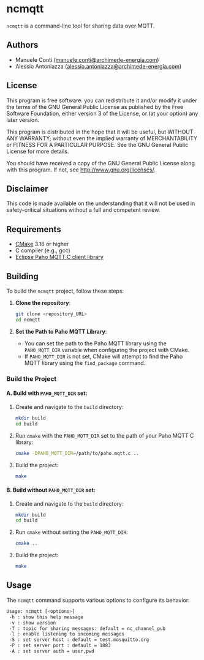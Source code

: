 # ncmqtt

`ncmqtt` is a command-line tool for sharing data over MQTT.

## Authors

- Manuele Conti ([manuele.conti@archimede-energia.com](mailto:manuele.conti@archimede-energia.com))
- Alessio Antoniazza ([alessio.antoniazza@archimede-energia.com](mailto:alessio.antoniazza@archimede-energia.com))

## License

This program is free software: you can redistribute it and/or modify it under the terms of the GNU General Public License as published by the Free Software Foundation, either version 3 of the License, or (at your option) any later version.

This program is distributed in the hope that it will be useful, but WITHOUT ANY WARRANTY; without even the implied warranty of MERCHANTABILITY or FITNESS FOR A PARTICULAR PURPOSE. See the GNU General Public License for more details.

You should have received a copy of the GNU General Public License along with this program. If not, see <http://www.gnu.org/licenses/>.

## Disclaimer

This code is made available on the understanding that it will not be used in safety-critical situations without a full and competent review.

## Requirements

- [CMake](https://cmake.org/) 3.16 or higher
- C compiler (e.g., gcc)
- [Eclipse Paho MQTT C client library](https://www.eclipse.org/paho/)

## Building

To build the `ncmqtt` project, follow these steps:

1. **Clone the repository**:
    ```sh
    git clone <repository_URL>
    cd ncmqtt
    ```

2. **Set the Path to Paho MQTT Library**:

    - You can set the path to the Paho MQTT library using the `PAHO_MQTT_DIR` variable when configuring the project with CMake.
    - If `PAHO_MQTT_DIR` is not set, CMake will attempt to find the Paho MQTT library using the `find_package` command.


### Build the Project

#### A. Build with `PAHO_MQTT_DIR` set:

1. Create and navigate to the `build` directory:
   ```sh
   mkdir build
   cd build
   ```
2. Run `cmake` with the `PAHO_MQTT_DIR` set to the path of your Paho MQTT C library:
   ```sh
   cmake -DPAHO_MQTT_DIR=/path/to/paho.mqtt.c ..
   ```
3. Build the project:
   ```sh
   make
   ```

#### B. Build without `PAHO_MQTT_DIR` set:

1. Create and navigate to the `build` directory:
   ```sh
   mkdir build
   cd build
   ```
2. Run `cmake` without setting the `PAHO_MQTT_DIR`:
   ```sh
   cmake ..
   ```
3. Build the project:
   ```sh
   make
   ```

## Usage

The `ncmqtt` command supports various options to configure its behavior:

```sh
Usage: ncmqtt [<options>]
 -h : show this help message
 -v : show version
 -T : topic for sharing messages: default = nc_channel_pub
 -l : enable listening to incoming messages
 -S : set server host : default = test.mosquitto.org
 -P : set server port : default = 1883
 -A : set server auth = user,pwd

